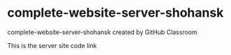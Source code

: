 # complete-website-server-shohansk
complete-website-server-shohansk created by GitHub Classroom


This is the server site code link
